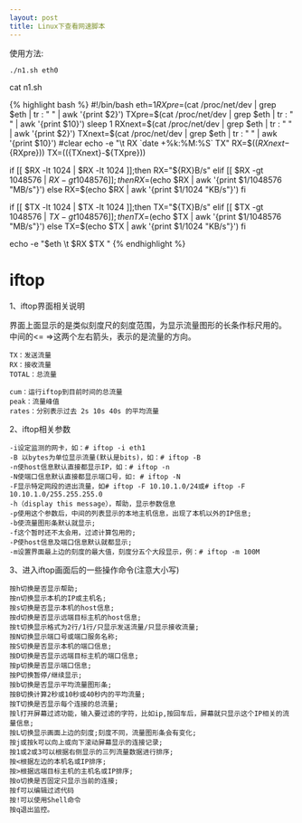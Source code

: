 ```yaml
---
layout: post
title: Linux下查看网速脚本
---
```


使用方法:

    ./n1.sh eth0

cat n1.sh

{% highlight bash %}
#!/bin/bash
eth=$1
RXpre=$(cat /proc/net/dev | grep $eth | tr : " " | awk '{print $2}')
TXpre=$(cat /proc/net/dev | grep $eth | tr : " " | awk '{print $10}')
sleep 1
RXnext=$(cat /proc/net/dev | grep $eth | tr : " " | awk '{print $2}')
TXnext=$(cat /proc/net/dev | grep $eth | tr : " " | awk '{print $10}')
#clear
echo -e "\t RX `date +%k:%M:%S` TX"
RX=$((${RXnext}-${RXpre}))
TX=$((${TXnext}-${TXpre}))

if [[ $RX -lt 1024 | $RX -lt 1024 ]];then
RX="${RX}B/s"
elif [[ $RX -gt 1048576 | $RX -gt 1048576 ]];then
RX=$(echo $RX | awk '{print $1/1048576 "MB/s"}')
else
RX=$(echo $RX | awk '{print $1/1024 "KB/s"}')
fi

if [[ $TX -lt 1024 | $TX -lt 1024 ]];then
TX="${TX}B/s"
elif [[ $TX -gt 1048576 | $TX -gt 1048576 ]];then
TX=$(echo $TX | awk '{print $1/1048576 "MB/s"}')
else
TX=$(echo $TX | awk '{print $1/1024 "KB/s"}')
fi

echo -e "$eth \t $RX $TX "
{% endhighlight %}



# iftop 

1、iftop界面相关说明 

界面上面显示的是类似刻度尺的刻度范围，为显示流量图形的长条作标尺用的。
中间的<= =>这两个左右箭头，表示的是流量的方向。 

	TX：发送流量 
	RX：接收流量 
	TOTAL：总流量 
	
	cum：运行iftop到目前时间的总流量 
	peak：流量峰值 
	rates：分别表示过去 2s 10s 40s 的平均流量

2、iftop相关参数 

	-i设定监测的网卡，如：# iftop -i eth1 
	-B 以bytes为单位显示流量(默认是bits)，如：# iftop -B 
	-n使host信息默认直接都显示IP，如：# iftop -n 
	-N使端口信息默认直接都显示端口号，如: # iftop -N 
	-F显示特定网段的进出流量，如# iftop -F 10.10.1.0/24或# iftop -F 10.10.1.0/255.255.255.0 
	-h（display this message），帮助，显示参数信息 
	-p使用这个参数后，中间的列表显示的本地主机信息，出现了本机以外的IP信息; 
	-b使流量图形条默认就显示; 
	-f这个暂时还不太会用，过滤计算包用的; 
	-P使host信息及端口信息默认就都显示; 
	-m设置界面最上边的刻度的最大值，刻度分五个大段显示，例：# iftop -m 100M 


3、进入iftop画面后的一些操作命令(注意大小写) 

	按h切换是否显示帮助; 
	按n切换显示本机的IP或主机名; 
	按s切换是否显示本机的host信息; 
	按d切换是否显示远端目标主机的host信息; 
	按t切换显示格式为2行/1行/只显示发送流量/只显示接收流量; 
	按N切换显示端口号或端口服务名称; 
	按S切换是否显示本机的端口信息; 
	按D切换是否显示远端目标主机的端口信息; 
	按p切换是否显示端口信息; 
	按P切换暂停/继续显示; 
	按b切换是否显示平均流量图形条; 
	按B切换计算2秒或10秒或40秒内的平均流量; 
	按T切换是否显示每个连接的总流量; 
	按l打开屏幕过滤功能，输入要过滤的字符，比如ip,按回车后，屏幕就只显示这个IP相关的流量信息; 
	按L切换显示画面上边的刻度;刻度不同，流量图形条会有变化; 
	按j或按k可以向上或向下滚动屏幕显示的连接记录; 
	按1或2或3可以根据右侧显示的三列流量数据进行排序; 
	按<根据左边的本机名或IP排序; 
	按>根据远端目标主机的主机名或IP排序; 
	按o切换是否固定只显示当前的连接; 
	按f可以编辑过滤代码
	按!可以使用Shell命令
	按q退出监控。